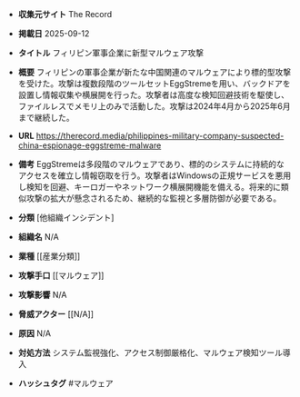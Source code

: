 - **収集元サイト**
The Record

- **掲載日**
2025-09-12

- **タイトル**
フィリピン軍事企業に新型マルウェア攻撃

- **概要**
フィリピンの軍事企業が新たな中国関連のマルウェアにより標的型攻撃を受けた。攻撃は複数段階のツールセットEggStremeを用い、バックドアを設置し情報収集や横展開を行った。攻撃者は高度な検知回避技術を駆使し、ファイルレスでメモリ上のみで活動した。攻撃は2024年4月から2025年6月まで継続した。

- **URL**
https://therecord.media/philippines-military-company-suspected-china-espionage-eggstreme-malware

- **備考**
EggStremeは多段階のマルウェアであり、標的のシステムに持続的なアクセスを確立し情報窃取を行う。攻撃者はWindowsの正規サービスを悪用し検知を回避、キーロガーやネットワーク横展開機能を備える。将来的に類似攻撃の拡大が懸念されるため、継続的な監視と多層防御が必要である。

- **分類**
[他組織インシデント]

- **組織名**
N/A

- **業種**
[[産業分類]]

- **攻撃手口**
[[マルウェア]]

- **攻撃影響**
N/A

- **脅威アクター**
[[N/A]]

- **原因**
N/A

- **対処方法**
システム監視強化、アクセス制御厳格化、マルウェア検知ツール導入

- **ハッシュタグ**
#マルウェア
